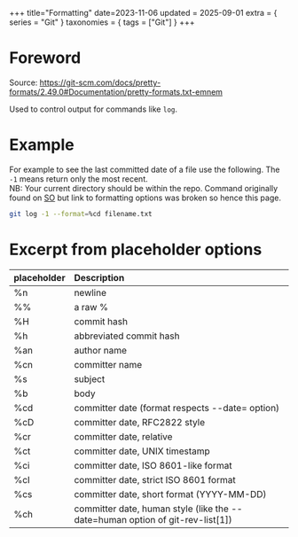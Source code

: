 +++
title="Formatting"
date=2023-11-06
updated = 2025-09-01
extra = { series = "Git" }
taxonomies = { tags = ["Git"] }
+++

# Foreword

Source: <https://git-scm.com/docs/pretty-formats/2.49.0#Documentation/pretty-formats.txt-emnem>

Used to control output for commands like `log`.

# Example

For example to see the last committed date of a file use the following. The `-1` means return only the most recent.\
NB: Your current directory should be within the repo. Command originally found on [SO](https://stackoverflow.com/questions/8611486/how-to-get-the-last-commit-date-for-a-bunch-of-files-in-git) but link to formatting options was broken so hence this page.

```sh
git log -1 --format=%cd filename.txt
```

# Excerpt from placeholder options

| placeholder | Description                                                                   |
| :---------- | :---------------------------------------------------------------------------- |
| %n          | newline                                                                       |
| %%          | a raw %                                                                       |
| %H          | commit hash                                                                   |
| %h          | abbreviated commit hash                                                       |
| %an         | author name                                                                   |
| %cn         | committer name                                                                |
| %s          | subject                                                                       |
| %b          | body                                                                          |
| %cd         | committer date (format respects --date= option)                               |
| %cD         | committer date, RFC2822 style                                                 |
| %cr         | committer date, relative                                                      |
| %ct         | committer date, UNIX timestamp                                                |
| %ci         | committer date, ISO 8601-like format                                          |
| %cI         | committer date, strict ISO 8601 format                                        |
| %cs         | committer date, short format (YYYY-MM-DD)                                     |
| %ch         | committer date, human style (like the --date=human option of git-rev-list[1]) |
